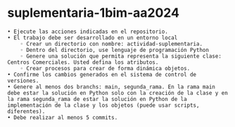# suplementaria-1bim-aa2024

    • Ejecute las acciones indicadas en el repositorio.
    • El trabajo debe ser desarrollado en un entorno local
        ◦ Crear un directorio con nombre: actividad-suplementaria.
        ◦ Dentro del directorio, use lenguaje de programación Python
        ◦ Genere una solución que permita representa la siguiente clase: Centros Comerciales. Usted defina los atributos.
        ◦ Crear procesos para crear de forma dinámica objetos.
    • Confirme los cambios generados en el sistema de control de versiones.
    • Genere al menos dos branchs: main, segunda_rama. En la rama main debe estar la solución en Python solo con la creación de la clase y en la rama segunda_rama de estar la solución en Python de la implementación de la clase y los objetos (puede usar scripts, diferentes).
    • Debe realizar al menos 5 commits.

